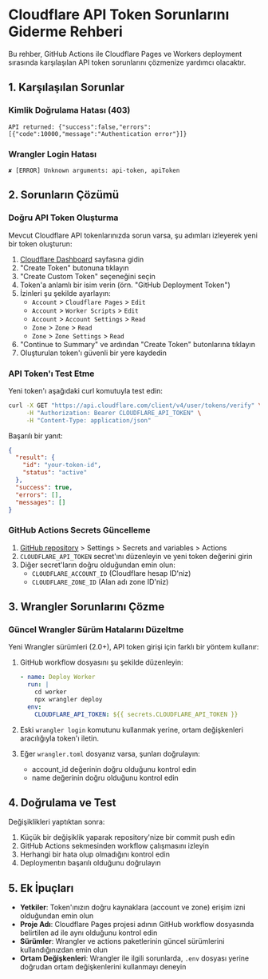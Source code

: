 # Cloudflare API Token Sorunlarını Giderme Rehberi

Bu rehber, GitHub Actions ile Cloudflare Pages ve Workers deployment sırasında karşılaşılan API token sorunlarını çözmenize yardımcı olacaktır.

## 1. Karşılaşılan Sorunlar

### Kimlik Doğrulama Hatası (403)
```
API returned: {"success":false,"errors":[{"code":10000,"message":"Authentication error"}]}
```

### Wrangler Login Hatası
```
✘ [ERROR] Unknown arguments: api-token, apiToken
```

## 2. Sorunların Çözümü

### Doğru API Token Oluşturma

Mevcut Cloudflare API tokenlarınızda sorun varsa, şu adımları izleyerek yeni bir token oluşturun:

1. [Cloudflare Dashboard](https://dash.cloudflare.com/profile/api-tokens) sayfasına gidin
2. "Create Token" butonuna tıklayın
3. "Create Custom Token" seçeneğini seçin
4. Token'a anlamlı bir isim verin (örn. "GitHub Deployment Token")
5. İzinleri şu şekilde ayarlayın:
   - `Account` > `Cloudflare Pages` > `Edit`
   - `Account` > `Worker Scripts` > `Edit`
   - `Account` > `Account Settings` > `Read`
   - `Zone` > `Zone` > `Read`
   - `Zone` > `Zone Settings` > `Read`
6. "Continue to Summary" ve ardından "Create Token" butonlarına tıklayın
7. Oluşturulan token'ı güvenli bir yere kaydedin

### API Token'ı Test Etme

Yeni token'ı aşağıdaki curl komutuyla test edin:

```bash
curl -X GET "https://api.cloudflare.com/client/v4/user/tokens/verify" \
     -H "Authorization: Bearer CLOUDFLARE_API_TOKEN" \
     -H "Content-Type: application/json"
```

Başarılı bir yanıt:
```json
{
  "result": {
    "id": "your-token-id",
    "status": "active"
  },
  "success": true,
  "errors": [],
  "messages": []
}
```

### GitHub Actions Secrets Güncelleme

1. [GitHub repository](https://github.com/vertexcnc/vertex-cnc-website) > Settings > Secrets and variables > Actions
2. `CLOUDFLARE_API_TOKEN` secret'ını düzenleyin ve yeni token değerini girin
3. Diğer secret'ların doğru olduğundan emin olun:
   - `CLOUDFLARE_ACCOUNT_ID` (Cloudflare hesap ID'niz)
   - `CLOUDFLARE_ZONE_ID` (Alan adı zone ID'niz)

## 3. Wrangler Sorunlarını Çözme

### Güncel Wrangler Sürüm Hatalarını Düzeltme

Yeni Wrangler sürümleri (2.0+), API token girişi için farklı bir yöntem kullanır:

1. GitHub workflow dosyasını şu şekilde düzenleyin:
   ```yaml
   - name: Deploy Worker
     run: |
       cd worker
       npx wrangler deploy
     env:
       CLOUDFLARE_API_TOKEN: ${{ secrets.CLOUDFLARE_API_TOKEN }}
   ```

2. Eski `wrangler login` komutunu kullanmak yerine, ortam değişkenleri aracılığıyla token'ı iletin.

3. Eğer `wrangler.toml` dosyanız varsa, şunları doğrulayın:
   - account_id değerinin doğru olduğunu kontrol edin
   - name değerinin doğru olduğunu kontrol edin

## 4. Doğrulama ve Test

Değişiklikleri yaptıktan sonra:

1. Küçük bir değişiklik yaparak repository'nize bir commit push edin
2. GitHub Actions sekmesinden workflow çalışmasını izleyin
3. Herhangi bir hata olup olmadığını kontrol edin
4. Deploymentın başarılı olduğunu doğrulayın

## 5. Ek İpuçları

- **Yetkiler**: Token'ınızın doğru kaynaklara (account ve zone) erişim izni olduğundan emin olun
- **Proje Adı**: Cloudflare Pages projesi adının GitHub workflow dosyasında belirtilen ad ile aynı olduğunu kontrol edin
- **Sürümler**: Wrangler ve actions paketlerinin güncel sürümlerini kullandığınızdan emin olun
- **Ortam Değişkenleri**: Wrangler ile ilgili sorunlarda, `.env` dosyası yerine doğrudan ortam değişkenlerini kullanmayı deneyin
